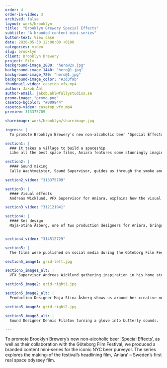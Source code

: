 ```yaml
---
order: 4
order-in-video: 3
archived: false
layout: work/brooklyn
title:  "Brooklyn Brewery Special Effects"
subtitle: "A branded content mini-series"
button-text: View case
date: 2020-05-30 12:00:00 +0100
categories: video
slug: brooklyn
client: Brooklyn Brewery
project: Film
background-image_2880: "hero@2x.jpg"
background-image_1440: "hero@1.jpg"
background-image_720: "hero@1.jpg"
background-image_color: "#3d3f9b"
thumbnail-video: casetop_vfx.mp4
author: Jakob Åhl
author-email: jakob.ahl@fullystudios.se
promo-image: "promo.png"
casetop-bgcolor: "#009844"
casetop-video: casetop_vfx.mp4
preview: 313375709

shareimage: work/brooklyn/shareimage.jpg

ingress: |
  To promote Brooklyn Brewery’s new non-alcoholic beer ‘Special Effects’, as well as their collaboration with the Göteborg Film Festival, we produced a branded content mini-series for the iconic NYC beer purveyor. The series explores the making-of the festival’s headlining film, ‘Aniara’ – Sweden’s first real space odyssey film.

section1: |
  ### It takes a village to build a spaceship
  Like all the best space films, Aniara features some stunningly imaginative sets and special effects. Together with the agency Pronto, we developed a concept for the mini-series based on the simple head-scratching question we all have sometimes – “how did they do that?”

section2: |
  #### Sound mixing
  Calle Wachtmeister, Sound Supervisor, guides us through the smoke and mirrors of layering normal sounds to otherworldly effect. Flapping leather gloves become butterfly wings. A vigorous shake of a recycling bin becomes the menacing rumble of a spaceship.

section2_video: "313375709"

section3: |
  #### Visual effects
  Andreas Wicklund, VFX Supervisor for Aniara, explains how the visual inspiration for the Aniara ship was partly taken from the lights of a cruise ship at night, and how the lamp in his living room gave him the spark he needed to design the ship’s pulsating AI.

section3_video: "312121941"

section4: |
  #### Set design
  Maja-Stina Åsberg, one of two production designers for Aniara, brings us to her studio and talks about the wonders and nuances of bringing an iconic piece of Swedish literature to life on film.


section4_video: "314512729"

section5: |
  The films were published on social media during the Göteborg Film Festival and reached approximately 50,000 people per episode. And as for how many people sampled Brooklyn’s non-alcoholic ambrosia as a result? Well, we’re still waiting for the figures on that front.

section5_image1: grid-left.jpg

section5_image1_alt: |
  VFX Supervisor Andreas Wicklund gathering inspiration in his home studio.

section5_image2: grid-right1.jpg

section5_image2_alt: |
  Production Designer Maja-Stina Åsberg shows us around her creative nest.

section5_image3: grid-right2.jpg

section5_image3_alt: |
  Sound Designer Dennis Filatov turning a glove into butterly sounds.

---
```

To promote Brooklyn Brewery’s new non-alcoholic beer ‘Special Effects’, as well as their collaboration with the Göteborg Film Festival, we produced a branded content mini-series for the iconic NYC beer purveyor. The series explores the making-of the festival’s headlining film, ‘Aniara’ – Sweden’s first real space odyssey film.
